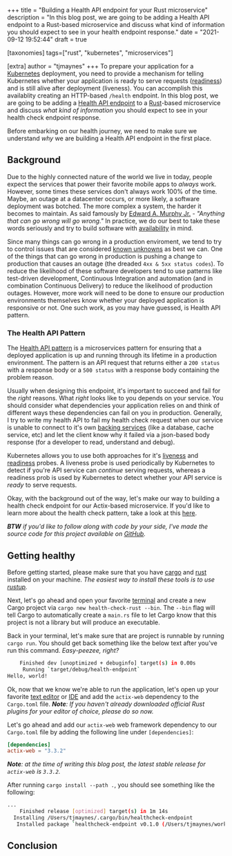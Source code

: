 +++
title = "Building a Health API endpoint for your Rust microservice"
description = "In this blog post, we are going to be adding a Health API endpoint to a Rust-based microservice and discuss what kind of information you should expect to see in your health endpoint response." 
date = "2021-09-12 19:52:44"
draft = true

[taxonomies]
tags=["rust", "kubernetes", "microservices"]

[extra]
author = "tjmaynes"
+++
To prepare your application for a [Kubernetes](https://kubernetes.io/) deployment, you need to provide a mechanism for telling Kubernetes whether your application is ready to serve requests ([readiness](https://kubernetes.io/docs/tasks/configure-pod-container/configure-liveness-readiness-startup-probes/#define-a-liveness-command)) and is still alive after deployment (liveness). You can accomplish this availablity creating an HTTP-based `/health` endpoint. In this blog post, we are going to be adding a [Health API endpoint](https://microservices.io/patterns/observability/health-api.html) to a [Rust](https://actix.rs/)-based microservice and discuss *what kind of information* you should expect to see in your health check endpoint response.

Before embarking on our health journey, we need to make sure we understand *why* we are building a Health API endpoint in the first place.

## Background
Due to the highly connected nature of the world we live in today, people expect the services that power their favorite mobile apps to *always* work. However, some times these services don't always work 100% of the time. Maybe, an outage at a datacenter occurs, or more likely, a software deployment was botched. The more complex a system, the harder it becomes to maintain. As said famously by [Edward A. Murphy Jr.](https://en.wikipedia.org/wiki/Edward_A._Murphy_Jr.) - *"Anything that can go wrong will go wrong."* In practice, we do our best to take these words seriously and try to build software with [availability](https://www.blameless.com/sre/availability-maintainability-reliability-whats-the-difference) in mind.

Since many things can go wrong in a production enviroment, we tend to try to control issues that are considered [known unknowns](https://www.overops.com/blog/continuous-reliability-handling-known-unknowns-and-unknown-unknowns/) as best we can. One of the things that can go wrong in production is pushing a change to production that causes an outage (the dreaded `4xx & 5xx status codes`). To reduce the likelihood of these software developers tend to use patterns like test-driven development, Continuous Integration and automation (and in combination Continuous Delivery) to reduce the likelihood of production outages. However, more work will need to be done to ensure our production environments themselves know whether your deployed application is responsive or not. One such work, as you may have guessed, is Health API pattern.

### The Health API Pattern
The [Health API pattern](https://microservices.io/patterns/observability/health-api.html) is a microservices pattern for ensuring that a deployed application is up and running through its lifetime in a production environment. The pattern is an API request that returns either a `200 status` with a response body or a `500 status` with a response body containing the problem reason.

Usually when designing this endpoint, it's important to succeed and fail for the *right* reasons. What *right* looks like to you depends on your service. You should consider what dependencies your application relies on and think of different ways these dependencies can fail on you in production. Generally, I try to write my health API to fail my health check request when our service is unable to connect to it's own [backing services](https://12factor.net/backing-services) (like a database, cache service, etc) and let the client know why it failed via a json-based body response (for a developer to read, understand and debug).

Kubernetes allows you to use both approaches for it's [liveness](https://kubernetes.io/docs/tasks/configure-pod-container/configure-liveness-readiness-startup-probes/#define-a-liveness-command) and [readiness](https://kubernetes.io/docs/tasks/configure-pod-container/configure-liveness-readiness-startup-probes/#define-readiness-probes) probes. A liveness probe is used periodically by Kubernetes to detect if you're API service can *continue* serving requests, whereas a readiness prob is used by Kubernetes to detect whether your API service is *ready* to serve requests.

Okay, with the background out of the way, let's make our way to building a health check endpoint for our Actix-based microservice. If you'd like to learn more about the health check pattern, take a look at this [here](https://dzone.com/articles/an-overview-of-health-check-patterns).

***BTW** if you'd like to follow along with code by your side, I've made the source code for this project available on [GitHub](https://github.com/tjmaynes/health-rust).*

## Getting healthy

Before getting started, please make sure that you have [cargo](https://doc.rust-lang.org/cargo/getting-started/installation.html) and [rust](https://www.rust-lang.org/) installed on your machine. *The easiest way to install these tools is to use [rustup](https://rustup.rs/).*

Next, let's go ahead and open your favorite [terminal](https://github.com/alacritty/alacritty) and create a new Cargo project via `cargo new health-check-rust --bin`. The `--bin` flag will tell Cargo to automatically create a `main.rs` file to let Cargo know that this project is not a library but will produce an executable.

Back in your terminal, let's make sure that are project is runnable by running `cargo run`. You should get back something like the below text after you've run this command. *Easy-peezee, right?*

```bash
    Finished dev [unoptimized + debuginfo] target(s) in 0.00s
     Running `target/debug/health-endpoint`
Hello, world!
```

Ok, now that we know we're able to run the application, let's open up your favorite [text editor](https://code.visualstudio.com/) or [IDE](https://www.jetbrains.com/idea/) and add the `actix-web` dependency to the `Cargo.toml` file. ***Note**: If you haven't already downloaded official Rust plugins for your editor of choice, please do so now.*

Let's go ahead and add our `actix-web` web framework dependency to our `Cargo.toml` file by adding the following line under `[dependencies]`:
```toml
[dependencies]
actix-web = "3.3.2"
```
***Note**: at the time of writing this blog post, the latest stable release for `actix-web` is `3.3.2`.*

After running `cargo install --path .`, you should see something like the following:
```bash
...
    Finished release [optimized] target(s) in 1m 14s
  Installing /Users/tjmaynes/.cargo/bin/healthcheck-endpoint
   Installed package `healthcheck-endpoint v0.1.0 (/Users/tjmaynes/workspace/tjmaynes/healthcheck-endpoint)` (executable `healthcheck-endpoint`)
```

## Conclusion
